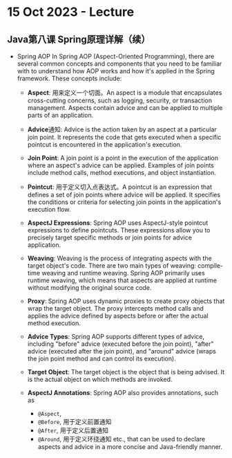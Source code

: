 # 15 Oct 2023 - Lecture
## Java第八课 Spring原理详解（续）

- Spring AOP
    In Spring AOP (Aspect-Oriented Programming), there are several common concepts and components that you need to be familiar with to understand how AOP works and how it's applied in the Spring framework. These concepts include:

    - **Aspect**: 用来定义一个切面。An aspect is a module that encapsulates cross-cutting concerns, such as logging, security, or transaction management. Aspects contain advice and can be applied to multiple parts of an application.

    - **Advice**通知: Advice is the action taken by an aspect at a particular join point. It represents the code that gets executed when a specific pointcut is encountered in the application's execution.

    - **Join Point**: A join point is a point in the execution of the application where an aspect's advice can be applied. Examples of join points include method calls, method executions, and object instantiation.

    - **Pointcut**: 用于定义切入点表达式。A pointcut is an expression that defines a set of join points where advice will be applied. It specifies the conditions or criteria for selecting join points in the application's execution flow.

    - **AspectJ Expressions**: Spring AOP uses AspectJ-style pointcut expressions to define pointcuts. These expressions allow you to precisely target specific methods or join points for advice application.

    - **Weaving**: Weaving is the process of integrating aspects with the target object's code. There are two main types of weaving: compile-time weaving and runtime weaving. Spring AOP primarily uses runtime weaving, which means that aspects are applied at runtime without modifying the original source code.

    - **Proxy**: Spring AOP uses dynamic proxies to create proxy objects that wrap the target object. The proxy intercepts method calls and applies the advice defined by aspects before or after the actual method execution.

    - **Advice Types**: Spring AOP supports different types of advice, including "before" advice (executed before the join point), "after" advice (executed after the join point), and "around" advice (wraps the join point method and can control its execution).

    - **Target Object**: The target object is the object that is being advised. It is the actual object on which methods are invoked.

    - **AspectJ Annotations**: Spring AOP also provides annotations, such as 
        - `@Aspect`, 
        - `@Before`, 用于定义前置通知
        - `@After`, 用于定义后置通知
        - `@Around`, 用于定义环绕通知 etc., that can be used to declare aspects and advice in a more concise and Java-friendly manner.

